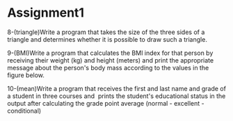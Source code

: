 # Assignment1

8-(triangle)Write a program that takes the size of the three sides of a triangle and determines whether it is possible to draw such a triangle.


9-(BMI)Write a program that calculates the BMI index for that person by receiving their weight (kg) and height (meters) and print the appropriate message about the person's body mass according to the values in the figure below.


10-(mean)Write a program that receives the first and last name and grade of a student in three courses and ‍‍‍‍‍‍ prints the student's educational status in the output after calculating the grade point average (normal - excellent - conditional)
